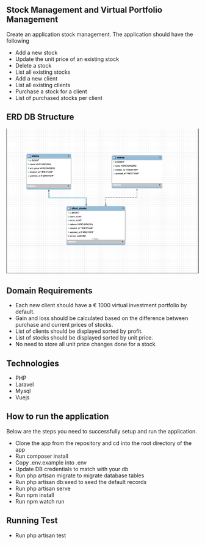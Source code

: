 [//]: # (<p align="center">)

[//]: # (<a href="https://adcash.com" target="_blank">)

[//]: # (    <img src="https://adcash.com/wp-content/themes/adcash/assets/dist/img/logo-footer.svg" width="400">)

[//]: # (</a>)

[//]: # (</p>)


## Stock Management and Virtual Portfolio Management

Create an application stock management. The application should have the following
    
- Add a new stock
- Update the unit price of an existing stock
- Delete a stock
- List all existing stocks
- Add a new client
- List all existing clients
- Purchase a stock for a client
- List of purchased stocks per client

## ERD DB Structure
![alt text](edr.png)


## Domain Requirements
- Each new client should have a € 1000 virtual investment portfolio by default.
- Gain and loss should be calculated based on the difference between purchase and
  current prices of stocks.
- List of clients should be displayed sorted by profit.
- List of stocks should be displayed sorted by unit price.
- No need to store all unit price changes done for a stock.

## Technologies

- PHP
- Laravel
- Mysql
- Vuejs


## How to run the application
 Below are the steps you need to successfully setup and run the application.

- Clone the app from the repository and cd into the root directory of the app
- Run composer install
- Copy .env.example into .env
- Update DB credentials to match with your db
- Run php artisan migrate to migrate database tables
- Run php artisan db:seed to seed the default records
- Run php artisan serve
- Run npm install
- Run npm watch run
## Running Test
- Run php artisan test

